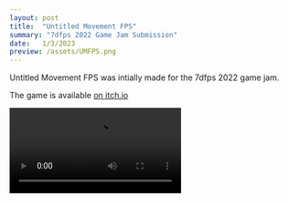 ```yaml
---
layout: post
title:  "Untitled Movement FPS"
summary: "7dfps 2022 Game Jam Submission"
date:   1/3/2023
preview: /assets/UMFPS.png
---
```


Untitled Movement FPS was intially made for the 7dfps 2022 game jam. 

The game is available [on itch.io](https://noahdoestechthings.itch.io/untitled-movement-fps)


<video src="https://github.com/Noah-Bunis/noah-bunis.github.io/assets/141171556/8549a85f-f939-449c-926d-d83913fcb141" controls="controls" style="max-width: 730px;">
</video>


